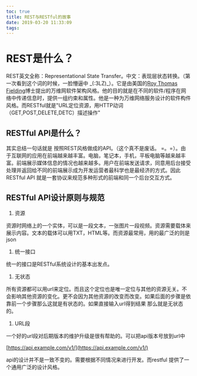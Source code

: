 ```yaml
---
toc: true
title: REST与RESTful的故事
date: 2019-03-20 11:33:09
tags:
---
```

# REST是什么？
 
REST英文全称：Representational State Transfer。中文：表现层状态转换。（第一次看到这个词的时候，一脸懵逼中 \_(:3LZ)\_）。它是由美国的[Roy Thomas Fielding](https://zh.wikipedia.org/w/index.php?title=Roy_Thomas_Fielding&amp;action=edit&amp;redlink=1)博士提出的万维网软件架构风格。他的目的就是在不同的软件/程序在网络中传递信息时，提供一组约束和属性。他是一种为万维网络服务设计的软件构件风格。而RESTful就是&quot;URL定位资源，用HTTP动词（GET,POST,DELETE,DETC）描述操作&quot;
 
## RESTful API是什么？
 
其实总结一句话就是 按照REST风格做成的API。（这个真不是废话。 =。=）。由于互联网的应用在前端越来越丰富。电脑，笔记本，手机，平板电脑等越来越丰富。前端展示媒体信息的情况也越来越多。用户在前端发送请求，同意用后台接受处理并返回给不同的前端展示成为开发运营者最科学也是最经济的方式。因此RESTful API 就是一套协议来规范多种形式的前端和同一个后台交互方式。
 
## RESTful API设计原则与规范
 
1. 资源
 
资源时网络上的一个实体，可以是一段文本，一张图片一段视频。资源需要载体来展示内容。文本的载体可以用TXT，HTML等。而资源最常用，用的最广泛的则是json
 
1. 统一接口
 
统一的接口是RESTful系统设计的基本出发点。
 
1. 无状态
 
所有资源都可以用url来定位。而且这个定位也是唯一定位与其他的资源无关。不会影响其他资源的变化。更不会因为其他资源的改变而改变。如果后面的步骤是依靠前一个步骤那么这就是有状态的。如果直接输入url得到结果 那么就是无状态的。
 
1. URL段
 
一个好的url段对后期版本的维护升级是很有帮助的。可以把api版本号放到url中
 
[https://api.example.com/v1/](https://api.example.com/v1/)
 
api的设计并不是一致不变的。需要根据不同情况来进行开发。而restful 提供了一个通用广泛的设计风格。